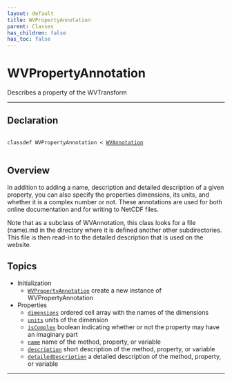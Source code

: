 ```yaml
---
layout: default
title: WVPropertyAnnotation
parent: Classes
has_children: false
has_toc: false
---
```


#  WVPropertyAnnotation

Describes a property of the WVTransform


---

## Declaration

<div class="language-matlab highlighter-rouge">
<div class="highlight">
<pre class="highlight">
<code>
classdef WVPropertyAnnotation < <a href="/classes/wvannotation" title="WVAnnotation">WVAnnotation</a>
</code>
</pre>
</div>
</div>

## Overview
 
  In addition to adding a name, description and detailed description of
  a given property, you can also specify the properties dimensions,
  its units, and whether it is a complex number or not. These
  annotations are used for both online documentation and for writing to
  NetCDF files.
 
  Note that as a subclass of WVAnnotation, this class looks for
  a file (name).md in the directory where it is defined another other
  subdirectories. This file is then read-in to the detailed description
  that is used on the website.
 
  


## Topics
+ Initialization
  + [`WVPropertyAnnotation`](/classes/wvpropertyannotation/wvpropertyannotation.html) create a new instance of WVPropertyAnnotation
+ Properties
  + [`dimensions`](/classes/wvpropertyannotation/dimensions.html) ordered cell array with the names of the dimensions
  + [`units`](/classes/wvpropertyannotation/units.html) units of the dimension
  + [`isComplex`](/classes/wvpropertyannotation/iscomplex.html) boolean indicating whether or not the property may have an imaginary part
  + [`name`](/classes/wvpropertyannotation/name.html) name of the method, property, or variable
  + [`description`](/classes/wvpropertyannotation/description.html) short description of the method, property, or variable
  + [`detailedDescription`](/classes/wvpropertyannotation/detaileddescription.html) a detailed description of the method, property, or variable


---
